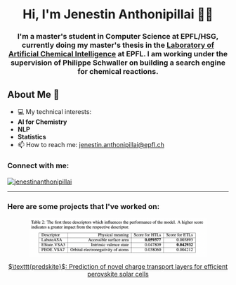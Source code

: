 <h1 align="center">Hi, I'm Jenestin Anthonipillai 👋🏾</h1>
<h3 align="center">I'm a master's student in Computer Science at EPFL/HSG, currently doing my master's thesis in the <a href="https://schwallergroup.github.io/team.html">Laboratory of Artificial Chemical Intelligence</a> at EPFL. I am working under the supervision of Philippe Schwaller on building a search engine for chemical reactions.</h3>



## About Me 📖
-  💻 My technical interests:
  - **AI for Chemistry**
  - **NLP** 
  - **Statistics**
- 📫 How to reach me: jenestin.anthonipillai@epfl.ch

<h3 align="left">Connect with me:</h3>
<p align="left">
<a href="http://linkedin.com/in/jenestin-anthonipillai" target="blank"><img align="center" src="https://raw.githubusercontent.com/rahuldkjain/github-profile-readme-generator/master/src/images/icons/Social/linked-in-alt.svg" alt="jenestinanthonipillai" height="30" width="40" /></a>

---

### Here are some projects that I've worked on:

<p align="center">
  <a href="https://github.com/jkoda-rsa/AI-for-Chemistry">
    <img align="center" alt="Descriptors" src="https://github.com/jkoda-rsa/AI-for-Chemistry/blob/main/img/descriptors.png" width=80% height=80%>
    <p align="center">$\texttt{predskite}$: Prediction of novel charge transport layers for efficient perovskite solar cells</p>
  </a>
</p>

# 
